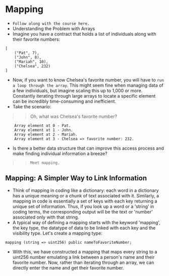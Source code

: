 # Mapping

- `Follow along with the course here.`
- Understanding the Problem with Arrays
- Imagine you have a contract that holds a list of individuals along with their favorite numbers:

```
[
    ("Pat", 7),
    ("John", 8), 
    ("Mariah", 10), 
    ("Chelsea", 232)
]
```

- Now, if you want to know Chelsea's favorite number, you will have to `run a loop through the array`. This might seem fine when managing data of a few individuals, but imagine scaling this up to 1,000 or more. Constantly iterating through large arrays to locate a specific element can be incredibly time-consuming and inefficient.
- Take the scenario:

>> Oh, what was Chelsea's favorite number?

```
    Array element at 0 - Pat.
    Array element at 1 - John.
    Array element at 2 - Mariah.
    Array element at 3 - Chelsea => favorite number: 232.
```

- Is there a better data structure that can improve this access process and make finding individual information a breeze?

>> `Meet mapping.`

## Mapping: A Simpler Way to Link Information
- Think of mapping in coding like a dictionary: each word in a dictionary has a unique meaning or a chunk of text associated with it. Similarly, a mapping in code is essentially a set of keys with each key returning a unique set of information. Thus, if you look up a word or a 'string' in coding terms, the corresponding output will be the text or 'number' associated only with that string.
- A typical way of defining a mapping starts with the keyword 'mapping', the key type, the datatype of data to be linked with each key and the visibility type. Let's create a mapping type:

```
mapping (string => uint256) public nameToFavoriteNumber;
```

- With this, we have constructed a mapping that maps every string to a uint256 number emulating a link between a person's name and their favorite number. Now, rather than iterating through an array, we can directly enter the name and get their favorite number.

##
